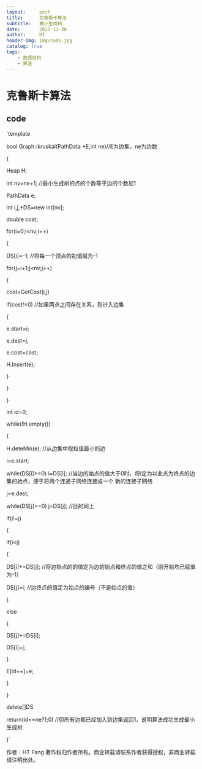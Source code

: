 ```yaml
---
layout:     post                    
title:      克鲁斯卡算法             
subtitle:   最小生成树
date:       2017-11-30            
author:     HT                     
header-img: img/code.jpg    
catalog: true                       
tags:                               
    - 数据结构 
    - 算法
---
```


# 克鲁斯卡算法

## code

`template<class T>

bool Graph<T>::kruskal(PathData *E,int ne)//E为边集，ne为边数

{

Heap<PathData> H;

int nv=ne+1;              //最小生成树的点的个数等于边的个数加1

PathData e;

int i,j,*DS=new int[nv];

double cost;

for(i=0;i<nv;i++)

{

DS[i]=-1;            //将每一个顶点的初值赋为-1

for(j=i+1;j<nv;j++)

{

cost=GetCost(i,j)

if(cost!=0)         //如果两点之间存在关系，则计入边集

{

e.start=i;

e.dest=j;

e.cost=cost;

H.Insert(e);

}

}

}

int id=0;

while(!H.empty())

{

H.deteMin(e);     //从边集中取权值最小的边

i=e.start;

while(DS[i]>=0) i=DS[i];     //当边的始点的值大于0时，将i定为以此点为终点的边集的始点，便于将两个连通子网络连接成一个
新的连接子网络

j=e.dest;

while(DS[j]>=0) j=DS[j];    //目的同上

if(i!=j)

{

if(i<j)

{

DS[i]+=DS[j];        //将边始点的的值定为边的始点和终点的值之和（刚开始均已赋值为-1）

DS[j]=i;            //边终点的值定为始点的编号（不是始点的值）

}

else

{

DS[j]+=DS[i];

DS[i]=j;

}

E[id++]=e;

}

}

delete[]DS        

return(id==ne?1;0)    //但所有边都已经加入到边集返回1，说明算法成功生成最小生成树

  }`

作者：HT Fang
著作权归作者所有。商业转载请联系作者获得授权，非商业转载请注明出处。
